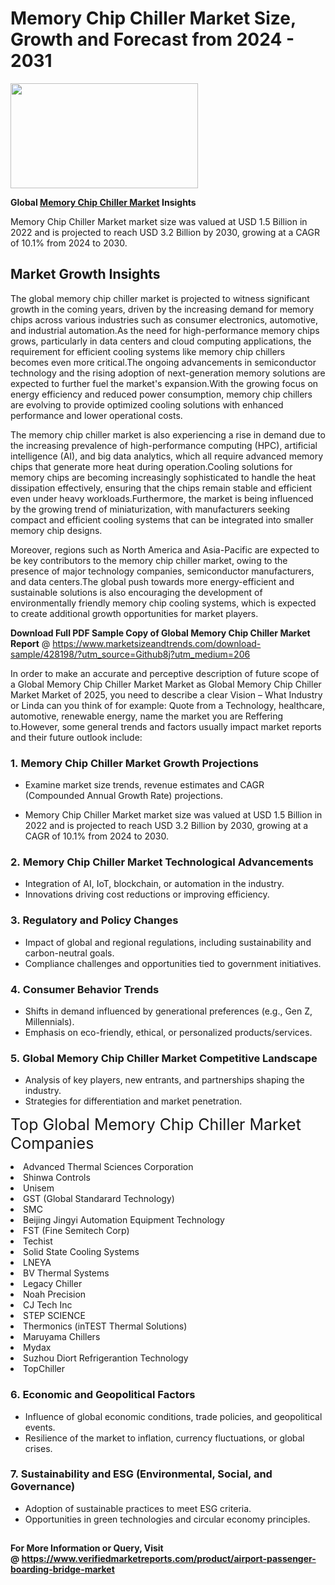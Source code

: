 <H1>Memory Chip Chiller Market Size, Growth and Forecast from 2024 - 2031</H1><img class="aligncenter size-medium wp-image-584254" src="https://thirdeyenews.in/wp-content/uploads/2024/09/Global-Market-Research-300x168.jpeg" alt="" width="300" height="168" /><p><strong>Global&nbsp;<a href="https://www.marketsizeandtrends.com/download-sample/428198/?utm_source=Github8j?utm_medium=206">Memory Chip Chiller Market</a> Insights</strong></p><p>Memory Chip Chiller Market market size was valued at USD 1.5 Billion in 2022 and is projected to reach USD 3.2 Billion by 2030, growing at a CAGR of 10.1% from 2024 to 2030.</p><p><h2>Market Growth Insights</h2> <p>The global memory chip chiller market is projected to witness significant growth in the coming years, driven by the increasing demand for memory chips across various industries such as consumer electronics, automotive, and industrial automation.As the need for high-performance memory chips grows, particularly in data centers and cloud computing applications, the requirement for efficient cooling systems like memory chip chillers becomes even more critical.The ongoing advancements in semiconductor technology and the rising adoption of next-generation memory solutions are expected to further fuel the market's expansion.With the growing focus on energy efficiency and reduced power consumption, memory chip chillers are evolving to provide optimized cooling solutions with enhanced performance and lower operational costs.</p> <p>The memory chip chiller market is also experiencing a rise in demand due to the increasing prevalence of high-performance computing (HPC), artificial intelligence (AI), and big data analytics, which all require advanced memory chips that generate more heat during operation.Cooling solutions for memory chips are becoming increasingly sophisticated to handle the heat dissipation effectively, ensuring that the chips remain stable and efficient even under heavy workloads.Furthermore, the market is being influenced by the growing trend of miniaturization, with manufacturers seeking compact and efficient cooling systems that can be integrated into smaller memory chip designs.</p> <p>Moreover, regions such as North America and Asia-Pacific are expected to be key contributors to the memory chip chiller market, owing to the presence of major technology companies, semiconductor manufacturers, and data centers.The global push towards more energy-efficient and sustainable solutions is also encouraging the development of environmentally friendly memory chip cooling systems, which is expected to create additional growth opportunities for market players.</p> <p><span class=""><strong>Download Full PDF Sample Copy of Global Memory Chip Chiller Market Report</strong> @ <a href="https://www.marketsizeandtrends.com/download-sample/428198/?utm_source=Github8j?utm_medium=206" target="_blank">https://www.marketsizeandtrends.com/download-sample/428198/?utm_source=Github8j?utm_medium=206</a></span></p><p>In order to make an accurate and perceptive description of future scope of a Global&nbsp;Memory Chip Chiller Market Market as Global&nbsp;Memory Chip Chiller Market Market of 2025, you need to describe a clear Vision &ndash; What Industry or Linda can you think of for example: Quote from a Technology, healthcare, automotive, renewable energy, name the market you are Reffering to.However, some general trends and factors usually impact market reports and their future outlook include:</p><h3>1.&nbsp;<strong>Memory Chip Chiller Market Growth Projections</strong></h3><ul><li>Examine market size trends, revenue estimates and CAGR (Compounded Annual Growth Rate) projections.</li><li><p>Memory Chip Chiller Market market size was valued at USD 1.5 Billion in 2022 and is projected to reach USD 3.2 Billion by 2030, growing at a CAGR of 10.1% from 2024 to 2030.</p></li></ul><h3>2.&nbsp;<strong>Memory Chip Chiller Market Technological Advancements</strong></h3><ul><li>Integration of AI, IoT, blockchain, or automation in the industry.</li><li>Innovations driving cost reductions or improving efficiency.</li></ul><h3>3.&nbsp;<strong>Regulatory and Policy Changes</strong></h3><ul><li>Impact of global and regional regulations, including sustainability and carbon-neutral goals.</li><li>Compliance challenges and opportunities tied to government initiatives.</li></ul><h3>4.&nbsp;<strong>Consumer Behavior Trends</strong></h3><ul><li>Shifts in demand influenced by generational preferences (e.g., Gen Z, Millennials).</li><li>Emphasis on eco-friendly, ethical, or personalized products/services.</li></ul><h3>5.&nbsp;<strong>Global Memory Chip Chiller Market Competitive Landscape</strong></h3><ul><li>Analysis of key players, new entrants, and partnerships shaping the industry.</li><li>Strategies for differentiation and market penetration.</li></ul><p data-pm-slice="1 1 []"><span style="color: inherit; font-family: inherit; font-size: 25px;">Top Global Memory Chip Chiller Market Companies</span></p><div class="" data-test-id=""><p><li>Advanced Thermal Sciences Corporation</li><li> Shinwa Controls</li><li> Unisem</li><li> GST (Global Standarard Technology)</li><li> SMC</li><li> Beijing Jingyi Automation Equipment Technology</li><li> FST (Fine Semitech Corp)</li><li> Techist</li><li> Solid State Cooling Systems</li><li> LNEYA</li><li> BV Thermal Systems</li><li> Legacy Chiller</li><li> Noah Precision</li><li> CJ Tech Inc</li><li> STEP SCIENCE</li><li> Thermonics (inTEST Thermal Solutions)</li><li> Maruyama Chillers</li><li> Mydax</li><li> Suzhou Diort Refrigerantion Technology</li><li> TopChiller</li></p></div><h3>6.&nbsp;<strong>Economic and Geopolitical Factors</strong></h3><ul><li>Influence of global economic conditions, trade policies, and geopolitical events.</li><li>Resilience of the market to inflation, currency fluctuations, or global crises.</li></ul><h3>7.&nbsp;<strong>Sustainability and ESG (Environmental, Social, and Governance)</strong></h3><ul><li>Adoption of sustainable practices to meet ESG criteria.</li><li>Opportunities in green technologies and circular economy principles.</li></ul><h2><strong style="font-size: 14px;">For More Information or Query, Visit @&nbsp;</strong><a style="background-color: #ffffff; font-size: 14px;" href="https://www.marketsizeandtrends.com/report/memory-chip-chiller-market/" target="_blank">https://www.verifiedmarketreports.com/product/airport-passenger-boarding-bridge-market</a></h2>